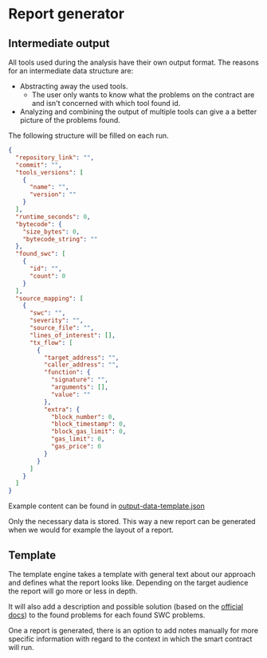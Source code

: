 # Report generator

## Intermediate output

All tools used during the analysis have their own output format. The reasons for an intermediate data structure are:

- Abstracting away the used tools.
  - The user only wants to know what the problems on the contract are and isn't concerned with which tool found id.
- Analyzing and combining the output of multiple tools can give a a better picture of the problems found.

The following structure will be filled on each run.

```json
{
  "repository_link": "",
  "commit": "",
  "tools_versions": [
    {
      "name": "",
      "version": ""
    }
  ],
  "runtime_seconds": 0,
  "bytecode": {
    "size_bytes": 0,
    "bytecode_string": ""
  },
  "found_swc": [
    {
      "id": "",
      "count": 0
    }
  ],
  "source_mapping": [
    {
      "swc": "",
      "severity": "",
      "source_file": "",
      "lines_of_interest": [],
      "tx_flow": [
        {
          "target_address": "",
          "caller_address": "",
          "function": {
            "signature": "",
            "arguments": [],
            "value": ""
          },
          "extra": {
            "block_number": 0,
            "block_timestamp": 0,
            "block_gas_limit": 0,
            "gas_limit": 0,
            "gas_price": 0
          }
        }
      ]
    }
  ]
}
```

Example content can be found in [output-data-template.json](./output-data-template.json)

Only the necessary data is stored. This way a new report can be generated when we would for example the layout of a report.

## Template

The template engine takes a template with general text about our approach and defines what the report looks like. Depending on the target audience the report will go more or less in depth.

It will also add a description and possible solution (based on the [official docs](https://swcregistry.io/docs/SWC-129)) to the found problems for each found SWC problems.

One a report is generated, there is an option to add notes manually for more specific information with regard to the context in which the smart contract will run.
